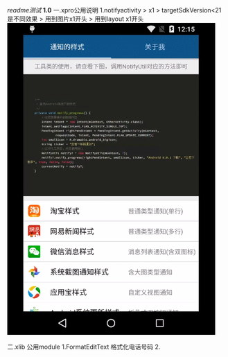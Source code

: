 *readme测试*
**1.0**
一.xpro公用说明
1.notifyactivity    >   x1
    >   targetSdkVersion<21 是不同效果
    >   用到图片x1开头
    >   用到layout x1开头
     ![image](https://github.com/ixzus/xpro/blob/master/xpic/x1notify.gif)


二.xlib 公用module
1.FormatEditText 格式化电话号码
2.